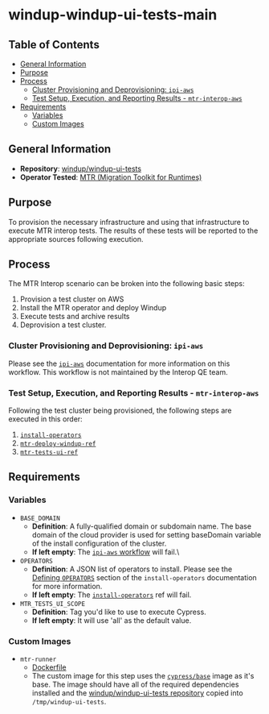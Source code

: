# windup-windup-ui-tests-main<!-- omit from toc -->

## Table of Contents<!-- omit from toc -->
- [General Information](#general-information)
- [Purpose](#purpose)
- [Process](#process)
  - [Cluster Provisioning and Deprovisioning: `ipi-aws`](#cluster-provisioning-and-deprovisioning-ipi-aws)
  - [Test Setup, Execution, and Reporting Results - `mtr-interop-aws`](#test-setup-execution-and-reporting-results---mtr-interop-aws)
- [Requirements](#requirements)
  - [Variables](#variables)
  - [Custom Images](#custom-images)

## General Information

- **Repository**: [windup/windup-ui-tests](https://github.com/windup/windup-ui-tests)
- **Operator Tested**: [MTR (Migration Toolkit for Runtimes)](https://developers.redhat.com/products/mtr/overview)

## Purpose

To provision the necessary infrastructure and using that infrastructure to execute MTR interop tests. The results of these tests will be reported to the appropriate sources following execution.

## Process

The MTR Interop scenario can be broken into the following basic steps:

1. Provision a test cluster on AWS
2. Install the MTR operator and deploy Windup
3. Execute tests and archive results
4. Deprovision a test cluster.

### Cluster Provisioning and Deprovisioning: `ipi-aws`

Please see the [`ipi-aws`](https://steps.ci.openshift.org/workflow/ipi-aws) documentation for more information on this workflow. This workflow is not maintained by the Interop QE team.

### Test Setup, Execution, and Reporting Results - `mtr-interop-aws`

Following the test cluster being provisioned, the following steps are executed in this order:

1. [`install-operators`](../../../step-registry/install-operators/README.md)
2. [`mtr-deploy-windup-ref`](../../../step-registry/mtr/deploy-windup/README.md)
3. [`mtr-tests-ui-ref`](../../../step-registry/mtr/tests/ui/README.md)

## Requirements

### Variables

- `BASE_DOMAIN`
  - **Definition**: A fully-qualified domain or subdomain name. The base domain of the cloud provider is used for setting baseDomain variable of the install configuration of the cluster.
  - **If left empty**: The [`ipi-aws` workflow](../../../step-registry/ipi/aws/ipi-aws-workflow.yaml) will fail.\
- `OPERATORS`
  - **Definition**: A JSON list of operators to install. Please see the [Defining `OPERATORS`](../../../step-registry/install-operators/README.md#defining-operators) section of the `install-operators` documentation for more information.
  - **If left empty**: The [`install-operators`](../../../step-registry/install-operators/README.md) ref will fail.
- `MTR_TESTS_UI_SCOPE`
  - **Definition**: Tag you'd like to use to execute Cypress.
  - **If left empty**: It will use 'all' as the default value.


### Custom Images

- `mtr-runner`
  - [Dockerfile](https://github.com/windup/windup-ui-tests/blob/main/dockerfiles/interop/Dockerfile)
  - The custom image for this step uses the [`cypress/base`](https://hub.docker.com/r/cypress/base) image as it's base. The image should have all of the required dependencies installed and the [windup/windup-ui-tests repository](https://github.com/windup/windup-ui-tests) copied into `/tmp/windup-ui-tests`.


